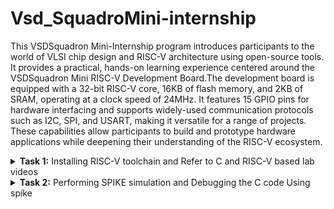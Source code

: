 # Vsd_SquadroMini-internship

This VSDSquadron Mini-Internship program introduces participants to the world of VLSI chip design and RISC-V architecture using open-source tools. It provides a practical, hands-on learning experience centered around the VSDSquadron Mini RISC-V Development Board.The development board is equipped with a 32-bit RISC-V core, 16KB of flash memory, and 2KB of SRAM, operating at a clock speed of 24MHz. It features 15 GPIO pins for hardware interfacing and supports widely-used communication protocols such as I2C, SPI, and USART, making it versatile for a range of projects. These capabilities allow participants to build and prototype hardware applications while deepening their understanding of the RISC-V ecosystem.
<details>
<summary><b>Task 1:</b> Installing RISC-V toolchain and Refer to C and RISC-V based lab videos </summary>   
<br>

 C-Based Lab
 ----
Install leafpad editor for C programming using command

 ```
         sudo apt  install leafpad
 ```
 ![install leafpad](https://github.com/user-attachments/assets/69a4702e-69e4-494d-8bb0-4a9f347eee5b)

Write a program that gives the sum of n numbers using C in leafpad editor."sum1ton.c" is the filename

 ![overleaf sum1ton](https://github.com/user-attachments/assets/9b683e34-7296-4785-889d-fc1b85038656)

 After Compiling C code save ``ctrl+s`` and close the window ``ctrl+w`` 

 Run the program and check the results using commands
 ````
gcc sum1ton.c
./a.out 
````
./a.out is used for result

result :

![c result ](https://github.com/user-attachments/assets/78b285ae-7b20-4409-acd1-4d8e9ebccf8c)

RISC -V Based Lab
----
Now we are compiling the same code in RISCV 
compiling using command ```cat sum1ton.c```

![risc1](https://github.com/user-attachments/assets/5e31f14d-e508-4d95-bd6d-167a52d6333a)

For compiling the above C code in RISCV use command 
```
 riscv64-unknown-elf-gcc -O1 -mabi=lp64 -march=rv64i -o sum1ton.o sum1ton.c
```
Command breakdown : 

``riscv64-unknown-elf-gcc``: This is the cross-compiler for RISC-V architecture targeting 64-bit systems ``riscv64`` and producing ELF (Executable and Linkable Format) binaries.

`-O1`:Enables level 1 optimizations, focusing on basic optimizations to improve performance without excessive compile-time or memory usage.

`-mabi=lp64`:Specifies the application binary interface (ABI) for the target.
`lp64` means:
"long" and pointers are 64 bits.
Integer types are kept at 32 bits (e.g., int is 32 bits).
This is the standard ABI for 64-bit RISC-V systems

`-march=rv64i` : Specifies the target architecture.

`-o sum1ton.o`: Specifies the output file's name `sum1ton.o`, which will be the compiled object file.

After this open a new tab and give command as `` riscv64-unknown-elf-objdump -d sum1ton.o | less``

After compiling in RISC we will get the Assembly language code of it and we will seaarch for main part of the code using ``/main``

and the Assembly language for main function of the code is as :
![risc2](https://github.com/user-attachments/assets/a8e2d864-cbe7-44a6-9e9c-eb020d99e489)

In this Assembly language code there are 11 instructions using -O1 

Now we will check number of instructions using ``-Ofast``

![main o-fast](https://github.com/user-attachments/assets/ae45d301-d528-4fd0-894f-142e972ab70b)

Even in this case there are 11 instructions 

What is the Difference between -O1 and -Ofast ?
-
The `-O1` and `-Ofast` options in the context of compiling C code with RISC-V (or any GCC-compatible compiler) control the level and type of optimizations applied during the compilation process

In the case of `-O1` it  focus  A moderate level of optimization that aims to improve code performance while keeping compilation times and memory usage reasonable.

In the case of `-Ofast` it focus  Aggressively optimizes for maximum performance, often at the expense of strict adherence to the language standard and longer compilation times.

</details>

<details>
<summary><b>Task 2:</b> Performing SPIKE simulation and Debugging the C code Using spike  </summary>   
<br>
What is Spike Simulation?
--
`Spike` is the official RISC-V ISA (Instruction Set Architecture) simulator. It allows developers to simulate RISC-V programs and applications, providing an environment to run, test, and debug code designed for RISC-V-based processors. Spike is commonly used in the context of development and research related to RISC-V architecture.

`GCC (GNU Compiler Collection)` is a popular set of compilers that supports a variety of programming languages, including C and C++. In the context of RISC-V, GCC can be used to compile code for RISC-V targets, and Spike can then simulate the execution of that code on a virtual RISC-V machine.

Now we wil use the command `spike pk sum1ton.o` give the output of the C code and verifies the instructions are correct

![Screenshot from 2024-11-25 11-42-08](https://github.com/user-attachments/assets/e369d5bb-0bb3-4ec5-92a7-fdf1847afa2e)

Debugging the Assembly Language Program using ``spike -d pk sum1ton.o`` in a new terminal window.

Assembly Language Program :

Debugger:



`lui` 
![Screenshot 2024-11-25 154052](https://github.com/user-attachments/assets/8e55efa5-e3c8-4f87-bc37-91a4d644515a)






` addi`
![image](https://github.com/user-attachments/assets/e8b72f51-cee7-4706-9fec-226a7d1eb7e9)



</details>
